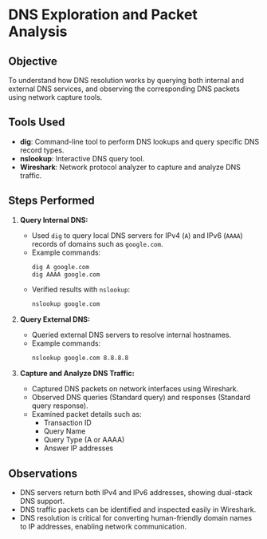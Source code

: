 # DNS Exploration and Packet Analysis

## Objective
To understand how DNS resolution works by querying both internal and external DNS services, and observing the corresponding DNS packets using network capture tools.

## Tools Used
- **dig**: Command-line tool to perform DNS lookups and query specific DNS record types.
- **nslookup**: Interactive DNS query tool.
- **Wireshark**: Network protocol analyzer to capture and analyze DNS traffic.

## Steps Performed

1. **Query Internal DNS:**
   - Used `dig` to query local DNS servers for IPv4 (`A`) and IPv6 (`AAAA`) records of domains such as `google.com`.
   - Example commands:
     ```bash
     dig A google.com
     dig AAAA google.com
     ```
   - Verified results with `nslookup`:
     ```bash
     nslookup google.com
     ```

2. **Query External DNS:**
   - Queried external DNS servers to resolve internal hostnames.
   - Example commands:
     ```bash
     nslookup google.com 8.8.8.8
     ```

3. **Capture and Analyze DNS Traffic:**
   - Captured DNS packets on network interfaces using Wireshark.
   - Observed DNS queries (Standard query) and responses (Standard query response).
   - Examined packet details such as:
     - Transaction ID
     - Query Name
     - Query Type (A or AAAA)
     - Answer IP addresses

## Observations
- DNS servers return both IPv4 and IPv6 addresses, showing dual-stack DNS support.
- DNS traffic packets can be identified and inspected easily in Wireshark.
- DNS resolution is critical for converting human-friendly domain names to IP addresses, enabling network communication.


